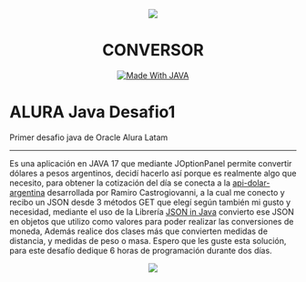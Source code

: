 <p align="center">
<a href="https://github.com/acamus79/ALURA-Java-Desafio1"><img src="https://user-images.githubusercontent.com/85143329/184921336-fe5999ed-da8d-43ab-9521-20dbbdf17413.png"></a>
</p>
<h1 align="center">CONVERSOR</h1>
<p align="center">
<a href="https://github.com/topics/java" target="_blank"><img align="center" alt="Made With JAVA"  src="https://img.shields.io/badge/Made%20With-Java-blue"></a>
</p>



# ALURA Java Desafio1
Primer desafio java de Oracle Alura Latam
<div style="display: inline_block">

</div>

------


Es una aplicación en JAVA 17 que mediante JOptionPanel permite convertir dólares a pesos argentinos, decidí hacerlo así porque es realmente algo que necesito, para obtener la cotización del día se conecta a la <a href="https://github.com/Castrogiovanni20/api-dolar-argentina" target="_blank">api-dolar-argentina</a> desarrollada por Ramiro Castrogiovanni, a la cual me conecto y recibo un JSON desde 3 métodos GET que elegí según también mi gusto y necesidad, mediante el uso de la Librería <a href="https://mvnrepository.com/artifact/org.json/json/20220320" target="_blank">JSON in Java</a> convierto ese JSON en objetos que utilizo como valores para poder realizar las conversiones de moneda, Además realice dos clases más que convierten medidas de distancia, y medidas de peso o masa. Espero que les guste esta solución, para este desafío dedique 6 horas de programación durante dos días.

<p align="center">
<img src="https://user-images.githubusercontent.com/85143329/184927134-3e698dbf-a509-40aa-ac46-e5cfddb6c110.gif">
</p>



